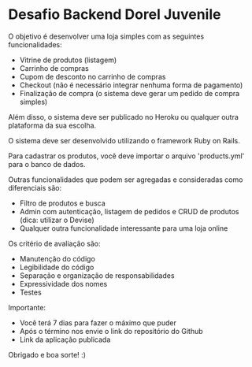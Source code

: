 # Desafio Backend Dorel Juvenile

O objetivo é desenvolver uma loja simples com as seguintes funcionalidades:

- Vitrine de produtos (listagem)
- Carrinho de compras
- Cupom de desconto no carrinho de compras
- Checkout (não é necessário integrar nenhuma forma de pagamento)
- Finalização de compra (o sistema deve gerar um pedido de compra simples)

Além disso, o sistema deve ser publicado no Heroku ou qualquer outra plataforma da sua escolha.

O sistema deve ser desenvolvido utilizando o framework Ruby on Rails.

Para cadastrar os produtos, você deve importar o arquivo 'products.yml' para o banco de dados.

Outras funcionalidades que podem ser agregadas e consideradas como diferenciais são:

- Filtro de produtos e busca
- Admin com autenticação, listagem de pedidos e CRUD de produtos (dica: utilizar o Devise)
- Qualquer outra funcionalidade interessante para uma loja online

Os critério de avaliação são:

- Manutenção do código
- Legibilidade do código
- Separação e organização de responsabilidades
- Expressividade dos nomes
- Testes

Importante:

- Você terá 7 dias para fazer o máximo que puder
- Após o término nos envie o link do repositório do Github
- Link da aplicação publicada

Obrigado e boa sorte! :)
